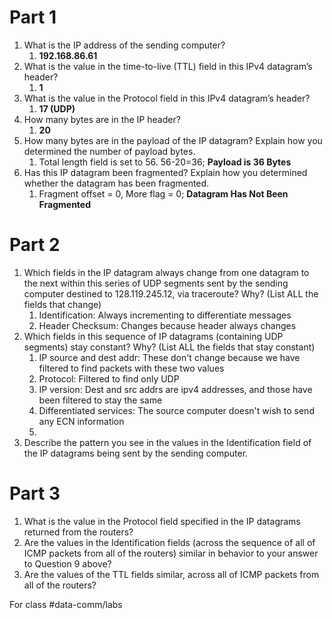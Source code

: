 # Part 1
1. What is the IP address of the sending computer?
	1. **192.168.86.61**
2. What is the value in the time-to-live (TTL) field in this IPv4 datagram’s header?
	1. **1**
3. What is the value in the Protocol field in this IPv4 datagram’s header?
	1. **17 (UDP)**
4. How many bytes are in the IP header?
	1. **20**
5. How many bytes are in the payload of the IP datagram? Explain how you determined the number of payload bytes.
	1. Total length field is set to 56. 56-20=36; **Payload is 36 Bytes**
6. Has this IP datagram been fragmented? Explain how you determined whether the datagram has been fragmented.
	1. Fragment offset = 0, More flag = 0; **Datagram Has Not Been Fragmented**

# Part 2
1. Which fields in the IP datagram always change from one datagram to the next within this series of UDP segments sent by the sending computer destined to 128.119.245.12, via traceroute? Why? (List ALL the fields that change)
	1. Identification: Always incrementing to differentiate messages
	2. Header Checksum: Changes because header always changes
2. Which fields in this sequence of IP datagrams (containing UDP segments) stay constant? Why? (List ALL the fields that stay constant)
	1. IP source and dest addr: These don't change because we have filtered to find packets with these two values
	2. Protocol: Filtered to find only UDP
	3. IP version: Dest and src addrs are ipv4 addresses, and those have been filtered to stay the same
	4. Differentiated services: The source computer doesn't wish to send any ECN information
	5. 
3. Describe the pattern you see in the values in the Identification field of the IP datagrams being sent by the sending computer.

# Part 3
1. What is the value in the Protocol field specified in the IP datagrams returned from the routers?
2. Are the values in the Identification fields (across the sequence of all of ICMP packets from all of the routers) similar in behavior to your answer to Question 9 above?
3. Are the values of the TTL fields similar, across all of ICMP packets from all of the routers?


For class #data-comm/labs